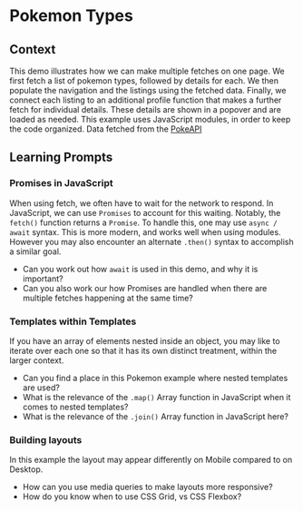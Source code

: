 # Pokemon Types 

## Context
This demo illustrates how we can make multiple fetches on one page. We first fetch a list of pokemon types, followed by details for each. We then populate the navigation and the listings using the fetched data. Finally, we connect each listing to an additional profile function that makes a further fetch for individual details. These details are shown in a popover and are loaded as needed. This example uses JavaScript modules, in order to keep the code organized. Data fetched from the [PokeAPI](https://pokeapi.co)

## Learning Prompts

### Promises in JavaScript
When using fetch, we often have to wait for the network to respond. In JavaScript, we can use `Promises` to account for this waiting. Notably, the `fetch()` function returns a `Promise`. To handle this, one may use `async / await` syntax. This is more modern, and works well when using modules. However you may also encounter an alternate `.then()` syntax to accomplish a similar goal. 
- Can you work out how `await` is used in this demo, and why it is important?
- Can you also work our how Promises are handled when there are multiple fetches happening at the same time?

### Templates within Templates
If you have an array of elements nested inside an object, you may like to iterate over each one so that it has its own distinct treatment, within the larger context. 
- Can you find a place in this Pokemon example where nested templates are used? 
- What is the relevance of the `.map()` Array function in JavaScript when it comes to nested templates?
- What is the relevance of the `.join()` Array function in JavaScript here?

### Building layouts
In this example the layout may appear differently on Mobile compared to on Desktop.
- How can you use media queries to make layouts more responsive?
- How do you know when to use CSS Grid, vs CSS Flexbox?

